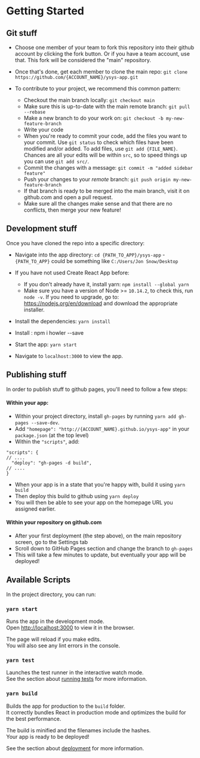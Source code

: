 # Getting Started

## Git stuff
* Choose one member of your team to fork this repository into their github account by clicking the fork button. Or if you have a team account, use that. This fork will be considered the "main" repository.

* Once that's done, get each member to clone the main repo: `git clone https://github.com/{ACCOUNT_NAME}/ysys-app.git`

* To contribute to your project, we recommend this common pattern:
  - Checkout the main branch locally: `git checkout main`
  - Make sure this is up-to-date with the main remote branch: `git pull --rebase`
  - Make a new branch to do your work on: `git checkout -b my-new-feature-branch`
  - Write your code
  - When you're ready to commit your code, add the files you want to your commit. Use `git status` to check which files have been modified and/or added. To add files, use `git add {FILE_NAME}`. Chances are all your edits will be within `src`, so to speed things up you can use `git add src/`.
  - Commit the changes with a message: `git commit -m "added sidebar feature"`
  - Push your changes to your _remote_ branch: `git push origin my-new-feature-branch`
  - If that branch is ready to be merged into the main branch, visit it on github.com and open a pull request.
  - Make sure all the changes make sense and that there are no conflicts, then merge your new feature!

## Development stuff
Once you have cloned the repo into a specific directory:

* Navigate into the app directory: `cd {PATH_TO_APP}/ysys-app` - `{PATH_TO_APP}` could be something like `C:/Users/Jon Snow/Desktop`

* If you have not used Create React App before:
  - If you don't already have it, install yarn: `npm install --global yarn`
  - Make sure you have a version of Node >= `10.14.2`, to check this, run `node -v`. If you need to upgrade, go to:
https://nodejs.org/en/download and download the appropriate installer.

* Install the dependencies: `yarn install`

* Install : npm i howler --save

* Start the app: `yarn start`

* Navigate to `localhost:3000` to view the app.

## Publishing stuff

In order to publish stuff to github pages, you'll need to follow a few steps:
#### Within your app:
* Within your project directory, install `gh-pages` by running `yarn add gh-pages --save-dev`.
* Add `"homepage": "http://{ACCOUNT_NAME}.github.io/ysys-app"` in your `package.json` (at the top level)
* Within the `"scripts"`, add:
```
"scripts": {
// ....
  "deploy": "gh-pages -d build",
// ....
}
```
* When your app is in a state that you're happy with, build it using `yarn build`
* Then deploy this build to github using `yarn deploy`
* You will then be able to see your app on the homepage URL you assigned earlier. 

#### Within your repository on github.com

* After your first deployment (the step above), on the main repository screen, go to the Settings tab
* Scroll down to GitHub Pages section and change the branch to `gh-pages`
* This will take a few minutes to update, but eventually your app will be deployed!

## Available Scripts

In the project directory, you can run:

### `yarn start`

Runs the app in the development mode.\
Open [http://localhost:3000](http://localhost:3000) to view it in the browser.

The page will reload if you make edits.\
You will also see any lint errors in the console.

### `yarn test`

Launches the test runner in the interactive watch mode.\
See the section about [running tests](https://facebook.github.io/create-react-app/docs/running-tests) for more information.

### `yarn build`

Builds the app for production to the `build` folder.\
It correctly bundles React in production mode and optimizes the build for the best performance.

The build is minified and the filenames include the hashes.\
Your app is ready to be deployed!

See the section about [deployment](https://facebook.github.io/create-react-app/docs/deployment) for more information.

